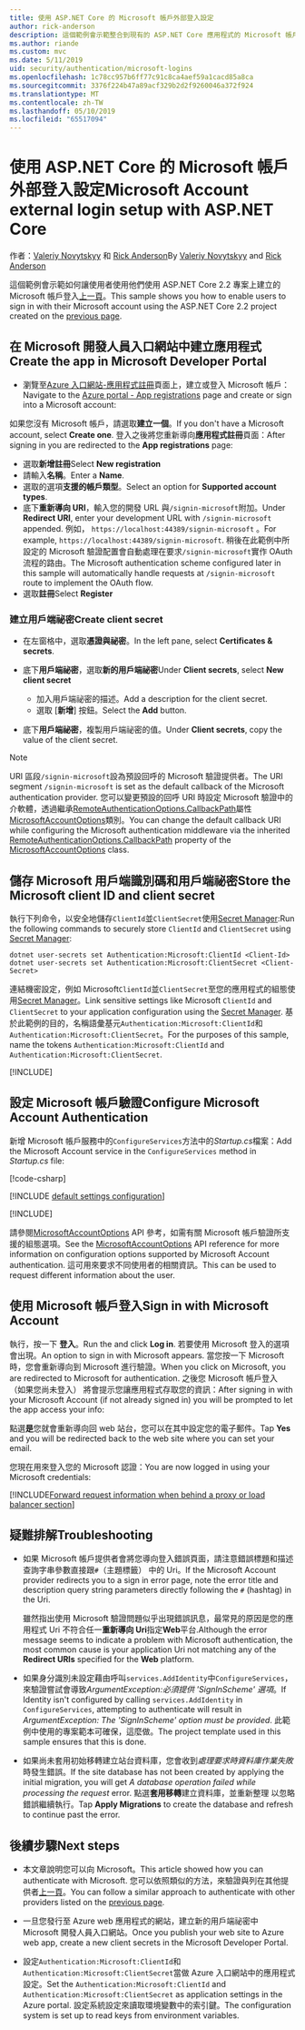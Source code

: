 ```yaml
---
title: 使用 ASP.NET Core 的 Microsoft 帳戶外部登入設定
author: rick-anderson
description: 這個範例會示範整合到現有的 ASP.NET Core 應用程式的 Microsoft 帳戶使用者驗證。
ms.author: riande
ms.custom: mvc
ms.date: 5/11/2019
uid: security/authentication/microsoft-logins
ms.openlocfilehash: 1c78cc957b6ff77c91c8ca4aef59a1cacd85a8ca
ms.sourcegitcommit: 3376f224b47a89acf329b2d2f9260046a372f924
ms.translationtype: MT
ms.contentlocale: zh-TW
ms.lasthandoff: 05/10/2019
ms.locfileid: "65517094"
---
```

# <a name="microsoft-account-external-login-setup-with-aspnet-core"></a><span data-ttu-id="07b57-103">使用 ASP.NET Core 的 Microsoft 帳戶外部登入設定</span><span class="sxs-lookup"><span data-stu-id="07b57-103">Microsoft Account external login setup with ASP.NET Core</span></span>

<span data-ttu-id="07b57-104">作者：[Valeriy Novytskyy](https://github.com/01binary) 和 [Rick Anderson](https://twitter.com/RickAndMSFT)</span><span class="sxs-lookup"><span data-stu-id="07b57-104">By [Valeriy Novytskyy](https://github.com/01binary) and [Rick Anderson](https://twitter.com/RickAndMSFT)</span></span>

<span data-ttu-id="07b57-105">這個範例會示範如何讓使用者使用他們使用 ASP.NET Core 2.2 專案上建立的 Microsoft 帳戶登入[上一頁](xref:security/authentication/social/index)。</span><span class="sxs-lookup"><span data-stu-id="07b57-105">This sample shows you how to enable users to sign in with their Microsoft account using the ASP.NET Core 2.2 project created on the [previous page](xref:security/authentication/social/index).</span></span>

## <a name="create-the-app-in-microsoft-developer-portal"></a><span data-ttu-id="07b57-106">在 Microsoft 開發人員入口網站中建立應用程式</span><span class="sxs-lookup"><span data-stu-id="07b57-106">Create the app in Microsoft Developer Portal</span></span>

* <span data-ttu-id="07b57-107">瀏覽至[Azure 入口網站-應用程式註冊](https://go.microsoft.com/fwlink/?linkid=2083908)頁面上，建立或登入 Microsoft 帳戶：</span><span class="sxs-lookup"><span data-stu-id="07b57-107">Navigate to the [Azure portal - App registrations](https://go.microsoft.com/fwlink/?linkid=2083908) page and create or sign into a Microsoft account:</span></span>

<span data-ttu-id="07b57-108">如果您沒有 Microsoft 帳戶，請選取**建立一個**。</span><span class="sxs-lookup"><span data-stu-id="07b57-108">If you don't have a Microsoft account, select **Create one**.</span></span> <span data-ttu-id="07b57-109">登入之後將您重新導向**應用程式註冊**頁面：</span><span class="sxs-lookup"><span data-stu-id="07b57-109">After signing in you are redirected to the **App registrations** page:</span></span>

* <span data-ttu-id="07b57-110">選取**新增註冊**</span><span class="sxs-lookup"><span data-stu-id="07b57-110">Select **New registration**</span></span>
* <span data-ttu-id="07b57-111">請輸入**名稱**。</span><span class="sxs-lookup"><span data-stu-id="07b57-111">Enter a **Name**.</span></span>
* <span data-ttu-id="07b57-112">選取的選項**支援的帳戶類型**。</span><span class="sxs-lookup"><span data-stu-id="07b57-112">Select an option for **Supported account types**.</span></span>  <!-- Accounts for any org work with MS domain accounts. Most folks probably want the last option, personal MS accounts -->
* <span data-ttu-id="07b57-113">底下**重新導向 URI**，輸入您的開發 URL 與`/signin-microsoft`附加。</span><span class="sxs-lookup"><span data-stu-id="07b57-113">Under **Redirect URI**, enter your development URL with `/signin-microsoft` appended.</span></span> <span data-ttu-id="07b57-114">例如， `https://localhost:44389/signin-microsoft` 。</span><span class="sxs-lookup"><span data-stu-id="07b57-114">For example, `https://localhost:44389/signin-microsoft`.</span></span> <span data-ttu-id="07b57-115">稍後在此範例中所設定的 Microsoft 驗證配置會自動處理在要求`/signin-microsoft`實作 OAuth 流程的路由。</span><span class="sxs-lookup"><span data-stu-id="07b57-115">The Microsoft authentication scheme configured later in this sample will automatically handle requests at `/signin-microsoft` route to implement the OAuth flow.</span></span>
* <span data-ttu-id="07b57-116">選取**註冊**</span><span class="sxs-lookup"><span data-stu-id="07b57-116">Select **Register**</span></span>

### <a name="create-client-secret"></a><span data-ttu-id="07b57-117">建立用戶端祕密</span><span class="sxs-lookup"><span data-stu-id="07b57-117">Create client secret</span></span>

* <span data-ttu-id="07b57-118">在左窗格中，選取**憑證與祕密**。</span><span class="sxs-lookup"><span data-stu-id="07b57-118">In the left pane, select **Certificates & secrets**.</span></span>
* <span data-ttu-id="07b57-119">底下**用戶端祕密**，選取**新的用戶端祕密**</span><span class="sxs-lookup"><span data-stu-id="07b57-119">Under **Client secrets**, select **New client secret**</span></span>

  * <span data-ttu-id="07b57-120">加入用戶端祕密的描述。</span><span class="sxs-lookup"><span data-stu-id="07b57-120">Add a description for the client secret.</span></span>
  * <span data-ttu-id="07b57-121">選取 [**新增**] 按鈕。</span><span class="sxs-lookup"><span data-stu-id="07b57-121">Select the **Add** button.</span></span>

* <span data-ttu-id="07b57-122">底下**用戶端祕密**，複製用戶端祕密的值。</span><span class="sxs-lookup"><span data-stu-id="07b57-122">Under **Client secrets**, copy the value of the client secret.</span></span>

> [!NOTE]
> <span data-ttu-id="07b57-123">URI 區段`/signin-microsoft`設為預設回呼的 Microsoft 驗證提供者。</span><span class="sxs-lookup"><span data-stu-id="07b57-123">The URI segment `/signin-microsoft` is set as the default callback of the Microsoft authentication provider.</span></span> <span data-ttu-id="07b57-124">您可以變更預設的回呼 URI 時設定 Microsoft 驗證中的介軟體，透過繼承[RemoteAuthenticationOptions.CallbackPath](/dotnet/api/microsoft.aspnetcore.authentication.remoteauthenticationoptions.callbackpath)屬性[MicrosoftAccountOptions](/dotnet/api/microsoft.aspnetcore.authentication.microsoftaccount.microsoftaccountoptions)類別。</span><span class="sxs-lookup"><span data-stu-id="07b57-124">You can change the default callback URI while configuring the Microsoft authentication middleware via the inherited [RemoteAuthenticationOptions.CallbackPath](/dotnet/api/microsoft.aspnetcore.authentication.remoteauthenticationoptions.callbackpath) property of the [MicrosoftAccountOptions](/dotnet/api/microsoft.aspnetcore.authentication.microsoftaccount.microsoftaccountoptions) class.</span></span>

## <a name="store-the-microsoft-client-id-and-client-secret"></a><span data-ttu-id="07b57-125">儲存 Microsoft 用戶端識別碼和用戶端祕密</span><span class="sxs-lookup"><span data-stu-id="07b57-125">Store the Microsoft client ID and client secret</span></span>

<span data-ttu-id="07b57-126">執行下列命令，以安全地儲存`ClientId`並`ClientSecret`使用[Secret Manager](xref:security/app-secrets):</span><span class="sxs-lookup"><span data-stu-id="07b57-126">Run the following commands to securely store `ClientId` and `ClientSecret` using [Secret Manager](xref:security/app-secrets):</span></span>

```console
dotnet user-secrets set Authentication:Microsoft:ClientId <Client-Id>
dotnet user-secrets set Authentication:Microsoft:ClientSecret <Client-Secret>
```

<span data-ttu-id="07b57-127">連結機密設定，例如 Microsoft`ClientId`並`ClientSecret`至您的應用程式的組態使用[Secret Manager](xref:security/app-secrets)。</span><span class="sxs-lookup"><span data-stu-id="07b57-127">Link sensitive settings like Microsoft `ClientId` and `ClientSecret` to your application configuration using the [Secret Manager](xref:security/app-secrets).</span></span> <span data-ttu-id="07b57-128">基於此範例的目的，名稱語彙基元`Authentication:Microsoft:ClientId`和`Authentication:Microsoft:ClientSecret`。</span><span class="sxs-lookup"><span data-stu-id="07b57-128">For the purposes of this sample, name the tokens `Authentication:Microsoft:ClientId` and `Authentication:Microsoft:ClientSecret`.</span></span>

[!INCLUDE[](~/includes/environmentVarableColon.md)]

## <a name="configure-microsoft-account-authentication"></a><span data-ttu-id="07b57-129">設定 Microsoft 帳戶驗證</span><span class="sxs-lookup"><span data-stu-id="07b57-129">Configure Microsoft Account Authentication</span></span>

<span data-ttu-id="07b57-130">新增 Microsoft 帳戶服務中的`ConfigureServices`方法中的*Startup.cs*檔案：</span><span class="sxs-lookup"><span data-stu-id="07b57-130">Add the Microsoft Account service in the `ConfigureServices` method in *Startup.cs* file:</span></span>

[!code-csharp[](~/security/authentication/social/social-code/StartupMS.cs?name=snippet&highlight=10-14)]

[!INCLUDE [default settings configuration](includes/default-settings.md)]

[!INCLUDE[](includes/chain-auth-providers.md)]

<span data-ttu-id="07b57-131">請參閱[MicrosoftAccountOptions](/dotnet/api/microsoft.aspnetcore.builder.microsoftaccountoptions) API 參考，如需有關 Microsoft 帳戶驗證所支援的組態選項。</span><span class="sxs-lookup"><span data-stu-id="07b57-131">See the [MicrosoftAccountOptions](/dotnet/api/microsoft.aspnetcore.builder.microsoftaccountoptions) API reference for more information on configuration options supported by Microsoft Account authentication.</span></span> <span data-ttu-id="07b57-132">這可用來要求不同使用者的相關資訊。</span><span class="sxs-lookup"><span data-stu-id="07b57-132">This can be used to request different information about the user.</span></span>

## <a name="sign-in-with-microsoft-account"></a><span data-ttu-id="07b57-133">使用 Microsoft 帳戶登入</span><span class="sxs-lookup"><span data-stu-id="07b57-133">Sign in with Microsoft Account</span></span>

<span data-ttu-id="07b57-134">執行，按一下 **登入**。</span><span class="sxs-lookup"><span data-stu-id="07b57-134">Run the and click **Log in**.</span></span> <span data-ttu-id="07b57-135">若要使用 Microsoft 登入的選項會出現。</span><span class="sxs-lookup"><span data-stu-id="07b57-135">An option to sign in with Microsoft appears.</span></span> <span data-ttu-id="07b57-136">當您按一下 Microsoft 時，您會重新導向到 Microsoft 進行驗證。</span><span class="sxs-lookup"><span data-stu-id="07b57-136">When you click on Microsoft, you are redirected to Microsoft for authentication.</span></span> <span data-ttu-id="07b57-137">之後您 Microsoft 帳戶登入 （如果您尚未登入） 將會提示您讓應用程式存取您的資訊：</span><span class="sxs-lookup"><span data-stu-id="07b57-137">After signing in with your Microsoft Account (if not already signed in) you will be prompted to let the app access your info:</span></span>

<span data-ttu-id="07b57-138">點選**是**您就會重新導向回 web 站台，您可以在其中設定您的電子郵件。</span><span class="sxs-lookup"><span data-stu-id="07b57-138">Tap **Yes** and you will be redirected back to the web site where you can set your email.</span></span>

<span data-ttu-id="07b57-139">您現在用來登入您的 Microsoft 認證：</span><span class="sxs-lookup"><span data-stu-id="07b57-139">You are now logged in using your Microsoft credentials:</span></span>

[!INCLUDE[Forward request information when behind a proxy or load balancer section](includes/forwarded-headers-middleware.md)]

## <a name="troubleshooting"></a><span data-ttu-id="07b57-140">疑難排解</span><span class="sxs-lookup"><span data-stu-id="07b57-140">Troubleshooting</span></span>

* <span data-ttu-id="07b57-141">如果 Microsoft 帳戶提供者會將您導向登入錯誤頁面，請注意錯誤標題和描述查詢字串參數直接跟`#`（主題標籤） 中的 Uri。</span><span class="sxs-lookup"><span data-stu-id="07b57-141">If the Microsoft Account provider redirects you to a sign in error page, note the error title and description query string parameters directly following the `#` (hashtag) in the Uri.</span></span>

  <span data-ttu-id="07b57-142">雖然指出使用 Microsoft 驗證問題似乎出現錯誤訊息，最常見的原因是您的應用程式 Uri 不符合任一**重新導向 Uri**指定**Web**平台.</span><span class="sxs-lookup"><span data-stu-id="07b57-142">Although the error message seems to indicate a problem with Microsoft authentication, the most common cause is your application Uri not matching any of the **Redirect URIs** specified for the **Web** platform.</span></span>
* <span data-ttu-id="07b57-143">如果身分識別未設定藉由呼叫`services.AddIdentity`中`ConfigureServices`，來驗證嘗試會導致*ArgumentException:必須提供 'SignInScheme' 選項*。</span><span class="sxs-lookup"><span data-stu-id="07b57-143">If Identity isn't configured by calling `services.AddIdentity` in `ConfigureServices`, attempting to authenticate will result in *ArgumentException: The 'SignInScheme' option must be provided*.</span></span> <span data-ttu-id="07b57-144">此範例中使用的專案範本可確保，這麼做。</span><span class="sxs-lookup"><span data-stu-id="07b57-144">The project template used in this sample ensures that this is done.</span></span>
* <span data-ttu-id="07b57-145">如果尚未套用初始移轉建立站台資料庫，您會收到*處理要求時資料庫作業失敗*時發生錯誤。</span><span class="sxs-lookup"><span data-stu-id="07b57-145">If the site database has not been created by applying the initial migration, you will get *A database operation failed while processing the request* error.</span></span> <span data-ttu-id="07b57-146">點選**套用移轉**建立資料庫，並重新整理 以忽略錯誤繼續執行。</span><span class="sxs-lookup"><span data-stu-id="07b57-146">Tap **Apply Migrations** to create the database and refresh to continue past the error.</span></span>

## <a name="next-steps"></a><span data-ttu-id="07b57-147">後續步驟</span><span class="sxs-lookup"><span data-stu-id="07b57-147">Next steps</span></span>

* <span data-ttu-id="07b57-148">本文章說明您可以向 Microsoft。</span><span class="sxs-lookup"><span data-stu-id="07b57-148">This article showed how you can authenticate with Microsoft.</span></span> <span data-ttu-id="07b57-149">您可以依照類似的方法，來驗證與列在其他提供者[上一頁](xref:security/authentication/social/index)。</span><span class="sxs-lookup"><span data-stu-id="07b57-149">You can follow a similar approach to authenticate with other providers listed on the [previous page](xref:security/authentication/social/index).</span></span>

* <span data-ttu-id="07b57-150">一旦您發行至 Azure web 應用程式的網站，建立新的用戶端祕密中 Microsoft 開發人員入口網站。</span><span class="sxs-lookup"><span data-stu-id="07b57-150">Once you publish your web site to Azure web app, create a new client secrets in the Microsoft Developer Portal.</span></span>

* <span data-ttu-id="07b57-151">設定`Authentication:Microsoft:ClientId`和`Authentication:Microsoft:ClientSecret`當做 Azure 入口網站中的應用程式設定。</span><span class="sxs-lookup"><span data-stu-id="07b57-151">Set the `Authentication:Microsoft:ClientId` and `Authentication:Microsoft:ClientSecret` as application settings in the Azure portal.</span></span> <span data-ttu-id="07b57-152">設定系統設定來讀取環境變數中的索引鍵。</span><span class="sxs-lookup"><span data-stu-id="07b57-152">The configuration system is set up to read keys from environment variables.</span></span>